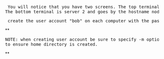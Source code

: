 <pre> You will notice that you have two screens. The top terminal is server 1 and goes by the hostname "controlplane". 
The bottom terminal is server 2 and goes by the hostname node01. </pre>

<pre> create the user account "bob" on each computer with the password "password"</pre>

**<pre>NOTE: when creating user account be sure to specify -m option to ensure home directory is created. </pre> **

